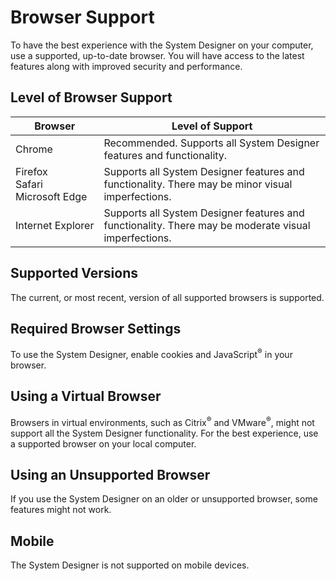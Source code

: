 # Browser Support

To have the best experience with the System Designer on your computer, use a supported, up-to-date browser. You will have access to the latest features along with improved security and performance.

## Level of Browser Support

| Browser | Level of Support |
| ------------- | ------------- |
|  Chrome  |  Recommended. Supports all System Designer features and functionality.|
|  Firefox<br>Safari<br>Microsoft&nbsp;Edge | Supports all System Designer features and functionality. There may be minor visual imperfections.  |
| Internet&nbsp;Explorer |  Supports all System Designer features and functionality. There may be moderate visual imperfections. |

## Supported Versions
The current, or most recent, version of all supported browsers is supported.

## Required Browser Settings
To use the System Designer, enable cookies and JavaScript<sup>®</sup> in your browser.

## Using a Virtual Browser
Browsers in virtual environments, such as Citrix<sup>®</sup> and VMware<sup>®</sup>, might not support all the System Designer functionality. For the best experience, use a supported browser on your local computer.

## Using an Unsupported Browser
If you use the System Designer on an older or unsupported browser, some features might not work.

## Mobile
The System Designer is not supported on mobile devices.
